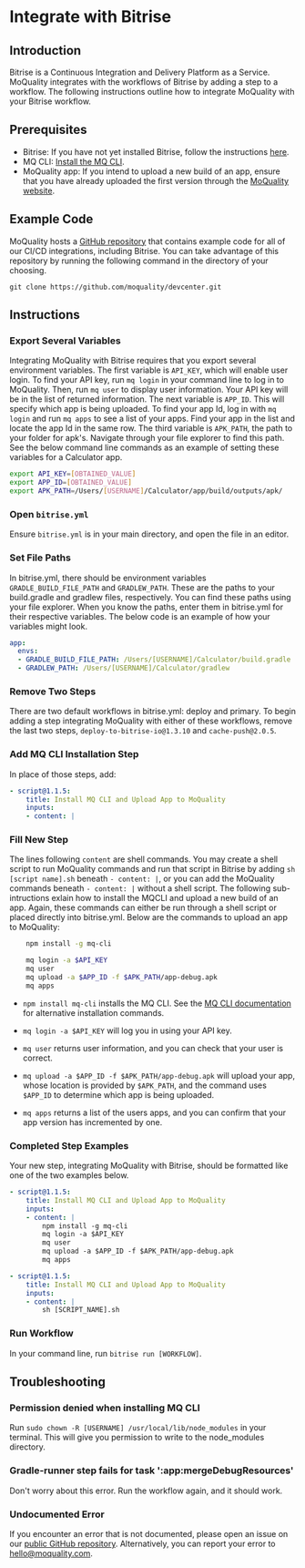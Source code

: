 # Integrate with Bitrise

## Introduction

Bitrise is a Continuous Integration and Delivery Platform as a Service. MoQuality integrates with the workflows of Bitrise by adding a step to a workflow. The following instructions outline how to integrate MoQuality with your Bitrise workflow.

## Prerequisites

* Bitrise: If you have not yet installed Bitrise, follow the instructions [here](https://www.bitrise.io/cli).
* MQ CLI: [Install the MQ CLI](mq-cli.md#installation).
* MoQuality app: If you intend to upload a new build of an app, ensure that you have already uploaded the first version through the [MoQuality website](https://app.moquality.com/).

## Example Code

MoQuality hosts a [GitHub repository](https://github.com/moquality/devcenter) that contains example code for all of our CI/CD integrations, including Bitrise. You can take advantage of this repository by running the following command in the directory of your choosing.

``` shell
git clone https://github.com/moquality/devcenter.git
```

## Instructions

### Export Several Variables

Integrating MoQuality with Bitrise requires that you export several environment variables. The first variable is `API_KEY`, which will enable user login. To find your API key, run `mq login` in your command line to log in to MoQuality. Then, run `mq user` to display user information. Your API key will be in the list of returned information. The next variable is `APP_ID`. This will specify which app is being uploaded. To find your app Id, log in with `mq login` and run `mq apps` to see a list of your apps. Find your app in the list and locate the app Id in the same row. The third variable is `APK_PATH`, the path to your folder for apk's. Navigate through your file explorer to find this path. See the below command line commands as an example of setting these variables for a Calculator app.

``` bash
export API_KEY=[OBTAINED_VALUE]
export APP_ID=[OBTAINED_VALUE]
export APK_PATH=/Users/[USERNAME]/Calculator/app/build/outputs/apk/
```

### Open `bitrise.yml`

Ensure `bitrise.yml` is in your main directory, and open the file in an editor.

### Set File Paths

In bitrise.yml, there should be environment variables `GRADLE_BUILD_FILE_PATH` and `GRADLEW_PATH`. These are the paths to your build.gradle and gradlew files, respectively. You can find these paths using your file explorer. When you know the paths, enter them in bitrise.yml for their respective variables. The below code is an example of how your variables might look.

``` YAML
app:
  envs:
  - GRADLE_BUILD_FILE_PATH: /Users/[USERNAME]/Calculator/build.gradle
  - GRADLEW_PATH: /Users/[USERNAME]/Calculator/gradlew
```

### Remove Two Steps

There are two default workflows in bitrise.yml: deploy and primary. To begin adding a step integrating MoQuality with either of these workflows, remove the last two steps, `deploy-to-bitrise-io@1.3.10` and `cache-push@2.0.5`.

### Add MQ CLI Installation Step

In place of those steps, add:

``` YAML
- script@1.1.5:
    title: Install MQ CLI and Upload App to MoQuality
    inputs:
    - content: |
```

### Fill New Step

The lines following `content` are shell commands. You may create a shell script to run MoQuality commands and run that script in Bitrise by adding `sh [script name].sh` beneath `- content: |`, or you can add the MoQuality commands beneath `- content: |` without a shell script. The following sub-intructions exlain how to install the MQCLI and upload a new build of an app. Again, these commands can either be run through a shell script or placed directly into bitrise.yml. Below are the commands to upload an app to MoQuality:

``` bash
    npm install -g mq-cli

    mq login -a $API_KEY
    mq user
    mq upload -a $APP_ID -f $APK_PATH/app-debug.apk
    mq apps
```

* `npm install mq-cli` installs the MQ CLI. See the [MQ CLI documentation](mq-cli/#Installation) for alternative installation commands.

* `mq login -a $API_KEY` will log you in using your API key.

* `mq user` returns user information, and you can check that your user is correct.

* `mq upload -a $APP_ID -f $APK_PATH/app-debug.apk` will upload your app, whose location is provided by `$APK_PATH`, and the command uses `$APP_ID` to determine which app is being uploaded.

* `mq apps` returns a list of the users apps, and you can confirm that your app version has incremented by one.

### Completed Step Examples

Your new step, integrating MoQuality with Bitrise, should be formatted like one of the two examples below.

``` YAML
- script@1.1.5:
    title: Install MQ CLI and Upload App to MoQuality
    inputs:
    - content: |
        npm install -g mq-cli
        mq login -a $API_KEY
        mq user
        mq upload -a $APP_ID -f $APK_PATH/app-debug.apk
        mq apps

- script@1.1.5:
    title: Install MQ CLI and Upload App to MoQuality
    inputs:
    - content: |
        sh [SCRIPT_NAME].sh
```

### Run Workflow

In your command line, run `bitrise run [WORKFLOW]`.

## Troubleshooting

### Permission denied when installing MQ CLI

Run `sudo chown -R [USERNAME] /usr/local/lib/node_modules` in your terminal. This will give you permission to write to the node_modules directory.

### Gradle-runner step fails for task ':app:mergeDebugResources'

Don't worry about this error. Run the workflow again, and it should work.

### Undocumented Error

If you encounter an error that is not documented, please open an issue on our [public GitHub repository](https://github.com/moquality/devcenter/issues). Alternatively, you can report your error to <hello@moquality.com>.
